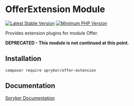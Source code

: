 # OfferExtension Module
[![Latest Stable Version](https://poser.pugx.org/spryker/offer-extension/v/stable.svg)](https://packagist.org/packages/spryker/offer-extension)
[![Minimum PHP Version](https://img.shields.io/badge/php-%3E%3D%208.0-8892BF.svg)](https://php.net/)

Provides extension plugins for module Offer.

**DEPRECATED - This module is not continued at this point.**

## Installation

```
composer require spryker/offer-extension
```

## Documentation

[Spryker Documentation](https://docs.spryker.com)
